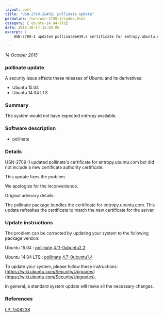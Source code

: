 ```yaml
---
layout: post
title: "USN-2709-2&#58; pollinate update"
permalink: /usn/usn-2709-2/index.html
category: [ ubuntu-14.04-lts]
date: 2015-10-14 12:00:00
excerpt: |
    USN-2709-1 updated pollinate&#39;s certificate for entropy.ubuntu.com but did not include a new certificate authority certificate.
    
--- 
```

 
 

*14 October 2015*

### pollinate update

A security issue affects these releases of Ubuntu and its derivatives:

* Ubuntu 15.04
* Ubuntu 14.04 LTS

### Summary

The system would not have expected entropy available. 

### Software description

* pollinate 

### Details

USN-2709-1 updated pollinate&#39;s certificate for entropy.ubuntu.com but did not include a new certificate authority certificate.

This update fixes the problem.

We apologize for the inconvenience.

Original advisory details:

 The pollinate package bundles the certificate for entropy.ubuntu.com. This update refreshes the certificate to match the new certificate for the server. 

### Update instructions

The problem can be corrected by updating your system to the following package version:

Ubuntu 15.04
 : [pollinate](https://launchpad.net/ubuntu/+source/pollinate) <span> [4.11-0ubuntu2.2](https://launchpad.net/ubuntu/+source/pollinate/4.11-0ubuntu2.2) </span> 

Ubuntu 14.04 LTS
 : [pollinate](https://launchpad.net/ubuntu/+source/pollinate) <span> [4.7-0ubuntu1.4](https://launchpad.net/ubuntu/+source/pollinate/4.7-0ubuntu1.4) </span> 

To update your system, please follow these instructions: [https://wiki.ubuntu.com/Security/Upgrades](https://wiki.ubuntu.com/Security/Upgrades).

In general, a standard system update will make all the necessary changes. 

### References

 
 [LP: 1506238](https://launchpad.net/bugs/1506238)
 

